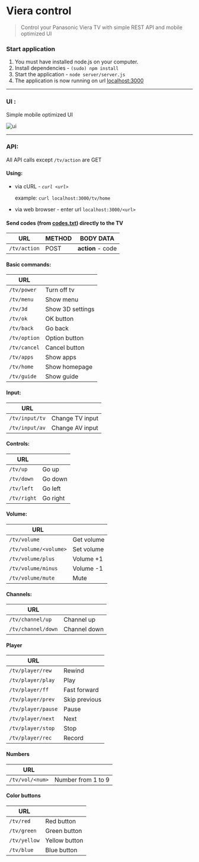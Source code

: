 # Viera control #
> Control your Panasonic Viera TV with simple REST API and mobile optimized UI

### Start application ###

1. You must have installed node.js on your computer.
2. Install dependencies - `(sudo) npm install`
3. Start the application - `node server/server.js`
4. The application is now running on url [localhost:3000](http://localhost:3000)

_ _ _ 
### UI : ###

Simple mobile optimized UI

![ui](http://app_screens.matiss.sk/viera.png)

_ _ _ 
### API: ####

All API calls except `/tv/action` are GET

#### Using: ####

* via cURL - *`curl <url>`*

    example: `curl localhost:3000/tv/home`


* via web browser - enter url `localhost:3000/<url>`

#### Send codes (from [codes.txt](/codes.txt)) directly to the TV ####

| URL          |METHOD |BODY DATA         |
|--------------|-------|------------------|
| `/tv/action` |POST   |**action** - code |

#### Basic commands: ####

| URL             |                  |
|-----------------|------------------|
| `/tv/power`     | Turn off tv      |
| `/tv/menu`      | Show menu        |
| `/tv/3d`        | Show 3D settings |
| `/tv/ok`        | OK button        |
| `/tv/back`      | Go back          |
| `/tv/option`    | Option button    |
| `/tv/cancel`    | Cancel button    |
| `/tv/apps`      | Show apps        |
| `/tv/home`      | Show homepage    |
| `/tv/guide`     | Show guide       |


#### Input: ####

| URL            |                 |
|----------------|-----------------|
| `/tv/input/tv` | Change TV input |
| `/tv/input/av` | Change AV input |


#### Controls: ####

| URL         |          |
|-------------|----------|
| `/tv/up`    | Go up    |
| `/tv/down`  | Go down  |
| `/tv/left`  | Go left  |
| `/tv/right` | Go right |


#### Volume: ####

| URL                         |            |
|-----------------------------|------------|
| `/tv/volume`                | Get volume |
| `/tv/volume/<volume>`       | Set volume |
| `/tv/volume/plus`           | Volume +1  |
| `/tv/volume/minus`          | Volume -1  |
| `/tv/volume/mute`           | Mute       |


#### Channels: ####

| URL                |              |
|--------------------|--------------|
| `/tv/channel/up`   | Channel up   |
| `/tv/channel/down` | Channel down |


#### Player ####

| URL                |               |
|--------------------|---------------|
| `/tv/player/rew`   | Rewind        |
| `/tv/player/play`  | Play          |
| `/tv/player/ff`    | Fast forward  |
| `/tv/player/prev`  | Skip previous |
| `/tv/player/pause` | Pause         |
| `/tv/player/next`  | Next          |
| `/tv/player/stop`  | Stop          |
| `/tv/player/rec`   | Record        |


#### Numbers ####

| URL             |                    |
|-----------------|--------------------|
| `/tv/vol/<num>` | Number from 1 to 9 |


#### Color buttons ####

| URL          |               |
|--------------|---------------|
| `/tv/red`    | Red button    |
| `/tv/green`  | Green button  |
| `/tv/yellow` | Yellow button |
| `/tv/blue`   | Blue button   |
